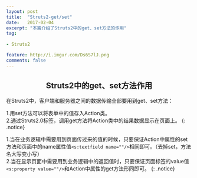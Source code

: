 ```yaml
---
layout: post
title:  "Struts2-get/set"
date:   2017-02-04
excerpt: "本篇介绍了Struts2中的get、set方法的作用"
tag:
 
- Struts2

feature: http://i.imgur.com/Ds6S7lJ.png
comments: false
---   
```


## <center>Struts2中的get、set方法作用</center>

在Struts2中，客户端和服务器之间的数据传输全部要用到get、set方法：    

1.用set方法可以将表单中的值存入Action类。    
2.通过Struts2.0标签，调用get方法将Action类中的结果数据显示在页面上。
{: .notice}  

1.当在业务逻辑中需要用到页面传过来的值的时候，只要保证Action中属性的set方法和页面中的name属性值`<s:textfield name=""/>`相同即可。（去掉set，方法名大写变小写）  
2.当在显示页面中需要用到业务逻辑中的返回值时，只要保证页面标签的value值`<s:property value=""/>`和Action中属性的get方法形同即可。
{: .notice} 